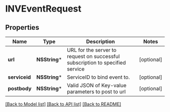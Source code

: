 # INVEventRequest

## Properties
Name | Type | Description | Notes
------------ | ------------- | ------------- | -------------
**url** | **NSString*** | URL for the server to request on successful subscription to specified service | [optional] 
**serviceid** | **NSString*** | ServiceID to bind event to. | [optional] 
**postbody** | **NSString*** | Valid JSON of Key-value parameters to post to url | [optional] 

[[Back to Model list]](../README.md#documentation-for-models) [[Back to API list]](../README.md#documentation-for-api-endpoints) [[Back to README]](../README.md)


